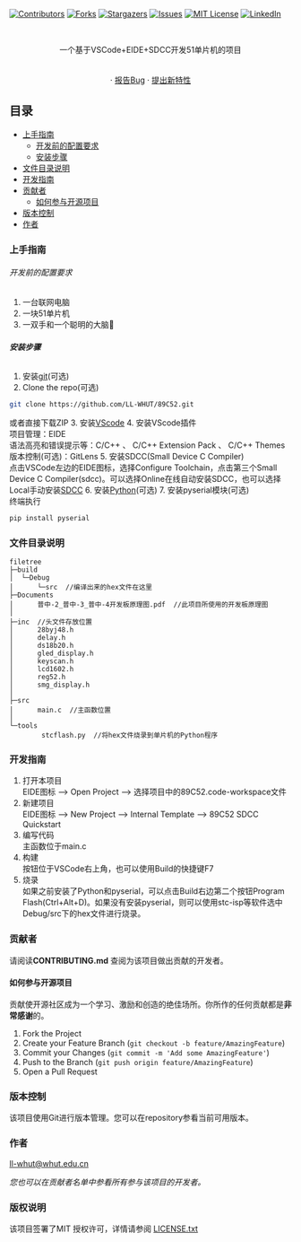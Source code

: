 
<!-- PROJECT SHIELDS -->

[![Contributors][contributors-shield]][contributors-url]
[![Forks][forks-shield]][forks-url]
[![Stargazers][stars-shield]][stars-url]
[![Issues][issues-shield]][issues-url]
[![MIT License][license-shield]][license-url]
[![LinkedIn][linkedin-shield]][linkedin-url]

<!-- PROJECT LOGO -->
<br />

  
  <p align="center">
    一个基于VSCode+EIDE+SDCC开发51单片机的项目
    <br />
<!--     <a href="https://github.com/LL-WHUT/89C52"><strong>探索本项目的文档 »</strong></a> -->
    <br />
    <br />
<!--     <a href="https://github.com/LL-WHUT/89C52">查看Demo</a> -->
    ·
    <a href="https://github.com/LL-WHUT/89C52/issues">报告Bug</a>
    ·
    <a href="https://github.com/LL-WHUT/89C52/issues">提出新特性</a>
  </p>

</p>

## 目录

- [上手指南](#上手指南)
  - [开发前的配置要求](#开发前的配置要求)
  - [安装步骤](#安装步骤)
- [文件目录说明](#文件目录说明)
- [开发指南](#开发指南)
- [贡献者](#贡献者)
  - [如何参与开源项目](#如何参与开源项目)
- [版本控制](#版本控制)
- [作者](#作者)

### 上手指南




###### 开发前的配置要求

1. 一台联网电脑
2. 一块51单片机
3. 一双手和一个聪明的大脑🧠
###### **安装步骤**

1. 安装<a href="https://git-scm.com/downloads">git</a>(可选)
2. Clone the repo(可选)

```sh
git clone https://github.com/LL-WHUT/89C52.git
```
   或者直接下载ZIP
3. 安装<a href="https://code.visualstudio.com/">VScode</a> 
4. 安装VScode插件<br>项目管理：EIDE<br>语法高亮和错误提示等：C/C++ 、 C/C++ Extension Pack 、 C/C++ Themes<br>版本控制(可选)：GitLens
5. 安装SDCC(Small Device C Compiler)<br>点击VSCode左边的EIDE图标，选择Configure Toolchain，点击第三个Small Device C Compiler(sdcc)。可以选择Online在线自动安装SDCC，也可以选择Local手动安装<a href="https://sdcc.sourceforge.net/snap.php#Windows">SDCC</a>
6. 安装<a href="https://www.python.org/downloads/windows/">Python</a>(可选)
7. 安装pyserial模块(可选)<br>终端执行
```sh
pip install pyserial
```

### 文件目录说明

```
filetree 
├─build
│  └─Debug
│      └─src  //编译出来的hex文件在这里
├─Documents
│      普中-2_普中-3_普中-4开发板原理图.pdf  //此项目所使用的开发板原理图
│
├─inc  //头文件存放位置
│      28byj48.h
│      delay.h
│      ds18b20.h
│      gled_display.h
│      keyscan.h
│      lcd1602.h
│      reg52.h
│      smg_display.h
│
├─src
│      main.c  //主函数位置
│
└─tools
        stcflash.py  //将hex文件烧录到单片机的Python程序
```

### **开发指南**
1. 打开本项目<br>EIDE图标 --> Open Project --> 选择项目中的89C52.code-workspace文件
2. 新建项目<br>EIDE图标 --> New Project --> Internal Template --> 89C52 SDCC Quickstart
3. 编写代码<br>主函数位于main.c
4. 构建<br>按钮位于VSCode右上角，也可以使用Build的快捷键F7
5. 烧录<br>如果之前安装了Python和pyserial，可以点击Build右边第二个按钮Program Flash(Ctrl+Alt+D)。如果没有安装pyserial，则可以使用stc-isp等软件选中Debug/src下的hex文件进行烧录。



### 贡献者

请阅读**CONTRIBUTING.md** 查阅为该项目做出贡献的开发者。

#### 如何参与开源项目

贡献使开源社区成为一个学习、激励和创造的绝佳场所。你所作的任何贡献都是**非常感谢**的。


1. Fork the Project
2. Create your Feature Branch (`git checkout -b feature/AmazingFeature`)
3. Commit your Changes (`git commit -m 'Add some AmazingFeature'`)
4. Push to the Branch (`git push origin feature/AmazingFeature`)
5. Open a Pull Request



### 版本控制

该项目使用Git进行版本管理。您可以在repository参看当前可用版本。

### 作者

ll-whut@whut.edu.cn   

 *您也可以在贡献者名单中参看所有参与该项目的开发者。*

### 版权说明

该项目签署了MIT 授权许可，详情请参阅 [LICENSE.txt](https://github.com/LL-WHUT/89C52/blob/master/LICENSE.txt)


<!-- links -->
[your-project-path]:LL-WHUT/89C52
[contributors-shield]: https://img.shields.io/github/contributors/LL-WHUT/89C52.svg?style=flat-square
[contributors-url]: https://github.com/LL-WHUT/89C52/graphs/contributors
[forks-shield]: https://img.shields.io/github/forks/LL-WHUT/89C52.svg?style=flat-square
[forks-url]: https://github.com/LL-WHUT/89C52/network/members
[stars-shield]: https://img.shields.io/github/stars/LL-WHUT/89C52.svg?style=flat-square
[stars-url]: https://github.com/LL-WHUT/89C52/stargazers
[issues-shield]: https://img.shields.io/github/issues/LL-WHUT/89C52.svg?style=flat-square
[issues-url]: https://img.shields.io/github/issues/LL-WHUT/89C52.svg
[license-shield]: https://img.shields.io/github/license/LL-WHUT/89C52.svg?style=flat-square
[license-url]: https://github.com/LL-WHUT/89C52/blob/master/LICENSE.txt
[linkedin-shield]: https://img.shields.io/badge/-LinkedIn-black.svg?style=flat-square&logo=linkedin&colorB=555
[linkedin-url]: https://linkedin.com/in/shaojintian